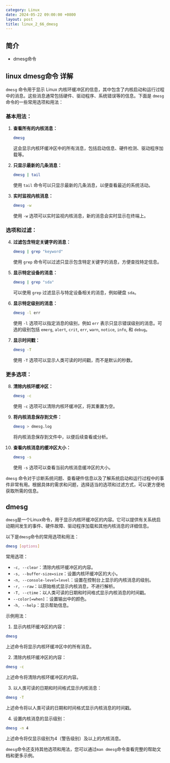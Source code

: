 ```yaml
---
category: Linux
date: 2024-05-22 09:00:00 +0800
layout: post
title: linux_2_66_dmesg
---
```

## 简介

+ dmesg命令

## linux dmesg命令 详解

`dmesg` 命令用于显示 Linux 内核环缓冲区的信息，其中包含了内核启动和运行过程中的消息。这些消息通常包括硬件、驱动程序、系统错误等的信息。下面是 `dmesg` 命令的一些常用选项和用法：

### 基本用法：

1. **查看所有的内核消息：**
   ```bash
   dmesg
   ```
   这会显示内核环缓冲区中的所有消息，包括启动信息、硬件检测、驱动程序加载等。

2. **只显示最新的几条消息：**
   ```bash
   dmesg | tail
   ```
   使用 `tail` 命令可以只显示最新的几条消息，以便查看最近的系统活动。

3. **实时监视内核消息：**
   ```bash
   dmesg -w
   ```
   使用 `-w` 选项可以实时监视内核消息，新的消息会实时显示在终端上。

### 选项和过滤：

4. **过滤包含特定关键字的消息：**
   ```bash
   dmesg | grep "keyword"
   ```
   使用 `grep` 命令可以过滤只显示包含特定关键字的消息，方便查找特定信息。

5. **显示特定设备的消息：**
   ```bash
   dmesg | grep "sda"
   ```
   可以使用 `grep` 过滤显示与特定设备相关的消息，例如硬盘 `sda`。

6. **显示特定级别的消息：**
   ```bash
   dmesg -l err
   ```
   使用 `-l` 选项可以指定消息的级别，例如 `err` 表示只显示错误级别的消息。可选的级别包括 `emerg`, `alert`, `crit`, `err`, `warn`, `notice`, `info`, 和 `debug`。

7. **显示时间戳：**
   ```bash
   dmesg -T
   ```
   使用 `-T` 选项可以显示人类可读的时间戳，而不是默认的秒数。

### 更多选项：

8. **清除内核环缓冲区：**
   ```bash
   dmesg -c
   ```
   使用 `-c` 选项可以清除内核环缓冲区，将其重置为空。

9. **将内核消息保存到文件：**
   ```bash
   dmesg > dmesg.log
   ```
   将内核消息保存到文件中，以便后续查看或分析。

10. **查看内核消息的缓冲区大小：**
    ```bash
    dmesg -s
    ```
    使用 `-s` 选项可以查看当前内核消息缓冲区的大小。

`dmesg` 命令对于诊断系统问题、查看硬件信息以及了解系统启动和运行过程中的事件非常有用。根据具体的需求和问题，选择适当的选项和过滤方式，可以更方便地获取所需的信息。

## dmesg

`dmesg`是一个Linux命令，用于显示内核环缓冲区的内容。它可以提供有关系统启动期间发生的事件、硬件故障、驱动程序加载和其他内核消息的详细信息。

以下是`dmesg`命令的常用选项和用法：

```bash
dmesg [options]
```

常用选项：

- `-c, --clear`：清除内核环缓冲区的内容。
- `-s, --buffer-size=size`：设置内核环缓冲区的大小。
- `-n, --console-level=level`：设置在控制台上显示的内核消息的级别。
- `-r, --raw`：以原始格式显示内核消息，不进行解析。
- `-T, --ctime`：以人类可读的日期和时间格式显示内核消息的时间戳。
- `--color[=when]`：设置输出中的颜色。
- `-h, --help`：显示帮助信息。

示例用法：

1. 显示内核环缓冲区的内容：

```bash
dmesg
```

上述命令将显示内核环缓冲区中的所有消息。

2. 清除内核环缓冲区的内容：

```bash
dmesg -c
```

上述命令将清除内核环缓冲区的内容。

3. 以人类可读的日期和时间格式显示内核消息：

```bash
dmesg -T
```

上述命令将以人类可读的日期和时间格式显示内核消息的时间戳。

4. 设置内核消息的显示级别：

```bash
dmesg -n 4
```

上述命令将仅显示级别为4（警告级别）及以上的内核消息。

`dmesg`命令还支持其他选项和用法，您可以通过`man dmesg`命令查看完整的帮助文档和更多示例。